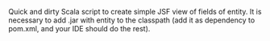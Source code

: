 Quick and dirty Scala script to create simple JSF view of fields of entity. It is necessary to add .jar with entity to the classpath (add it as dependency to pom.xml, and your IDE should do the rest).
